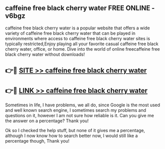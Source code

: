 ## caffeine free black cherry water FREE ONLINE - v6bgz

caffeine free black cherry water is a popular website that offers a wide variety of caffeine free black cherry water that can be played in environments where access to caffeine free black cherry water sites is typically restricted,Enjoy playing all your favorite casual caffeine free black cherry water, office, or home. Dive into the world of online freecaffeine free black cherry water without downloads!

## 👉🔴 [SITE >> caffeine free black cherry water](http://news.freeplayer.one?title=caffeine_free_black_cherry_water&ref=FRRE)

## 👉🔴 [LINK >> caffeine free black cherry water](http://news.freeplayer.one?title=caffeine_free_black_cherry_water&ref=FREE)

Sometimes in life, I have problems, we all do, since Google is the most used and well known search engine, I sometimes search my problems and questions on it, however I am not sure how reliable is it. Can you give me the answer on a percentage? Thank you!

Ok so I checked the help stuff, but none of it gives me a percentage, although I now know how to search better now, I would still like a percentage though, Thank you!